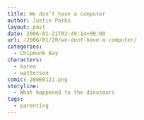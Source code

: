 ```yaml
---
title: We don’t have a computer
author: Justin Parks
layout: post
date: 2006-01-21T02:49:14+00:00
url: /2006/01/20/we-dont-have-a-computer/
categories:
  - Chipmunk Bay
characters:
  - karen
  - watterson
comic: 20060121.png 
storyline:
  - What happened to the dinosaurs
tags:
  - parenting  
---
```

